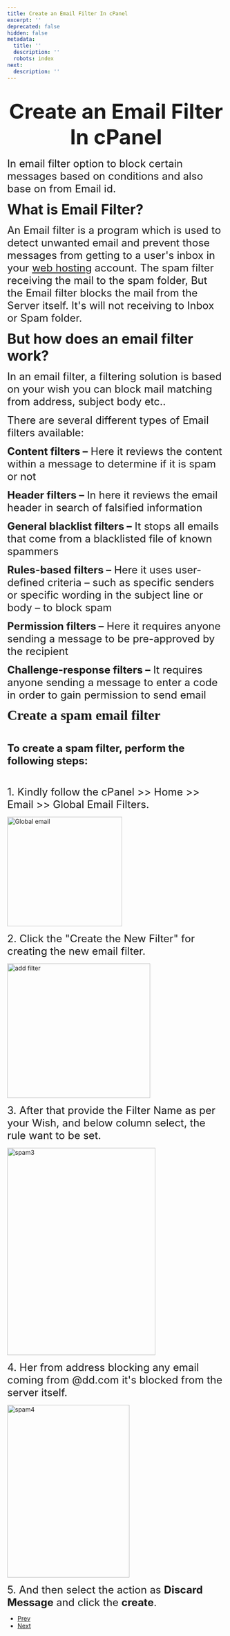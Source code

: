 ```yaml
---
title: Create an Email Filter In cPanel
excerpt: ''
deprecated: false
hidden: false
metadata:
  title: ''
  description: ''
  robots: index
next:
  description: ''
---
```

<div class="page-header">
</div>
<dl class="article-info muted">
<dt class="article-info-term">
</dt>
</dl>
<div itemprop="articleBody">
<h1 dir="ltr" style="text-align: center;"><span style="font-size: 36pt;"><strong>Create an Email Filter In cPanel</strong></span></h1>
<p><span style="font-size: 18pt;"> </span></p>
<p dir="ltr"><span style="font-size: 18pt;">In email filter option to block certain messages based on conditions and also base on from Email id.</span></p>
<p dir="ltr"><span style="font-size: 18pt;"> </span></p>
<p><span style="font-weight: 400; font-size: 24pt;"><strong>What is Email Filter?</strong> </span></p>
<p dir="ltr"><span style="font-size: 18pt;"> </span></p>
<p><span style="font-weight: 400; font-size: 18pt;">An Email filter is a program which is used to detect unwanted email and prevent those messages from getting to a user's inbox in your <a href="https://www.hostingraja.in/">web hosting</a> account. The spam filter receiving the mail to the spam folder, But the Email filter blocks the mail from the Server itself. It's will not receiving to Inbox or Spam folder.</span></p>
<p dir="ltr"><span style="font-size: 18pt;"> </span></p>
<p><span style="font-size: 24pt;"><strong>But how does an email filter work?</strong></span></p>
<p dir="ltr"><span style="font-size: 18pt;"> </span></p>
<p><span style="font-weight: 400; font-size: 18pt;">In an email filter, a filtering solution is based on your wish you can block mail matching from address, subject body etc..</span></p>
<p> </p>
<p><span style="font-weight: 400; font-size: 18pt;">There are several different types of Email filters available:</span></p>
<p dir="ltr"><span style="font-size: 18pt;"> </span></p>
<p><span style="font-weight: 400; font-size: 18pt;"><strong>Content filters –</strong> Here it reviews the content within a message to determine if it is spam or not</span></p>
<p dir="ltr"><span style="font-size: 18pt;"> </span></p>
<p><span style="font-weight: 400; font-size: 18pt;"><strong>Header filters –</strong> In here it reviews the email header in search of falsified information</span></p>
<p dir="ltr"><span style="font-size: 18pt;"> </span></p>
<p><span style="font-weight: 400; font-size: 18pt;"><strong>General blacklist filters –</strong> It stops all emails that come from a blacklisted file of known spammers</span></p>
<p dir="ltr"><span style="font-size: 18pt;"> </span></p>
<p><span style="font-weight: 400; font-size: 18pt;"><strong>Rules-based filters –</strong> Here it uses user-defined criteria – such as specific senders or specific wording in the subject line or body – to block spam</span></p>
<p> </p>
<p><span style="font-weight: 400; font-size: 18pt;"><strong>Permission filters –</strong> Here it requires anyone sending a message to be pre-approved by the recipient</span></p>
<p dir="ltr"><span style="font-size: 18pt;"> </span></p>
<p><span style="font-weight: 400; font-size: 18pt;"><strong>Challenge-response filters –</strong> It requires anyone sending a message to enter a code in order to gain permission to send email</span></p>
<p><span style="font-size: 18pt;"> </span></p>
<p dir="ltr"><span style="font-size: 18pt;"><strong><span style="font-family: georgia, palatino; font-size: 24pt;">Create a spam email filter</span><br/><br/></strong></span></p>
<p dir="ltr"><span style="font-size: 18pt;"><strong>To create a spam filter, perform the following steps:</strong><br/><br/></span></p>
<p dir="ltr"><span style="font-size: 18pt;"> 1. Kindly follow the cPanel &gt;&gt; Home &gt;&gt; Email &gt;&gt; Global Email Filters.</span></p>
<p dir="ltr"> </p>
<p><img src="https://image.hostingraja.in/images/Emailfilter1.png" alt="Global email " width="266" height="253" /></p>
<p dir="ltr"> </p>
<p dir="ltr"><span style="font-size: 18pt;">2. Click the "Create the New Filter" for creating the new email filter.</span></p>
<p> </p>
<p><img src="https://image.hostingraja.in/images/Emailfilter2.png" alt="add filter " width="331" height="311" /></p>
<p dir="ltr"> </p>
<p dir="ltr"><span style="font-size: 18pt;">3. After that provide the Filter Name as per your Wish, and below column select, the rule want to be set.</span></p>
<p> </p>
<p><img src="https://image.hostingraja.in/images/Emailfilter3.png" alt="spam3" width="343" height="479" /></p>
<p dir="ltr"> </p>
<p dir="ltr"><span style="font-size: 24px;">4. Her from address blocking any email coming from @dd.com it's blocked from the server itself.</span></p>
<p dir="ltr"> </p>
<p><img src="https://image.hostingraja.in/images/Emailfilter4.png" alt="spam4" width="283" height="399" /></p>
<p dir="ltr"><span style="font-size: 24px;">5. And then select the action as <strong>Discard Message</strong> and click the <strong>create</strong>.</span></p> </div>
<ul class="pager pagenav">
<li class="previous">
<a class="hasTooltip" title="Create a spam email filter In cPanel" aria-label="Previous article: Create a spam email filter In cPanel" href="/docs/create-a-spam-email-filter-in-cpanel" rel="prev">
<span class="icon-chevron-left" aria-hidden="true"></span> <span aria-hidden="true">Prev</span> </a>
</li>
<li class="next">
<a class="hasTooltip" title="How to create a cPanel account in WHM" aria-label="Next article: How to create a cPanel account in WHM" href="/docs/how-to-create-a-cpanel-account-in-whm" rel="next">
<span aria-hidden="true">Next</span> <span class="icon-chevron-right" aria-hidden="true"></span> </a>
</li>
</ul>
</div>
